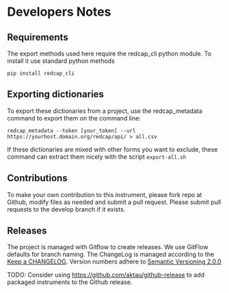 # Developers Notes

## Requirements

The export methods used here require the redcap_cli python module.  To install it use standard python methods

    pip install redcap_cli

## Exporting dictionaries

To export these dictionaries from a project, use the redcap_metadata command to export them on the command line:

    redcap_metadata --token [your_token] --url https://yourhost.domain.org/redcap/api/ > all.csv

If these dictionaries are mixed with other forms you want to exclude, these command can extract them nicely with the script `export-all.sh`


## Contributions

To make your own contribution to this instrument, please fork repo at Github, modify files as needed and submit a pull request. Please submit pull requests to the develop branch if it exists.


## Releases

The project is managed with Gitflow to create releases. We use GitFlow defaults for branch naming. The ChangeLog is managed according to the [Keep a CHANGELOG](http://keepachangelog.com/). Version numbers adhere to [Semantic Versioning 2.0.0](http://semver.org/)

TODO: Consider using https://github.com/aktau/github-release to add packaged instruments to the Github release.

